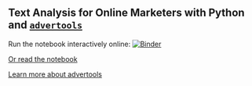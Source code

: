 ## Text Analysis for Online Marketers with Python and [`advertools`](https://github.com/eliasdabbas/advertools)

Run the notebook interactively online: 
[![Binder](https://mybinder.org/badge_logo.svg)](https://mybinder.org/v2/gh/eliasdabbas/text_analysis_for_online_marketers/master?urlpath=lab/tree/text_analysis_for_online_marketers.ipynb)

[Or read the notebook](https://github.com/eliasdabbas/text_analysis_for_online_marketers/blob/master/text_analysis_for_online_marketers.ipynb) 



[Learn more about advertools](https://github.com/eliasdabbas/advertools)


